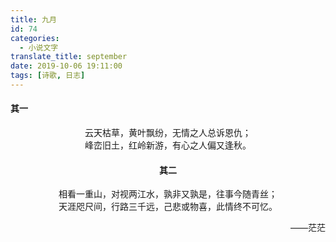 ```yaml
---
title: 九月
id: 74
categories:
  - 小说文字
translate_title: september
date: 2019-10-06 19:11:00
tags: [诗歌, 日志]
---
```


#### 其一

<center>云天枯草，黄叶飘纷，无情之人总诉恩仇；

<center>峰峦旧土，红岭新游，有心之人偏又逢秋。



#### 其二

<center>相看一重山，对视两江水，孰非又孰是，往事今随青丝；

<center>天涯咫尺间，行路三千远，己悲或物喜，此情终不可忆。

<p align="right">——茫茫</p>
